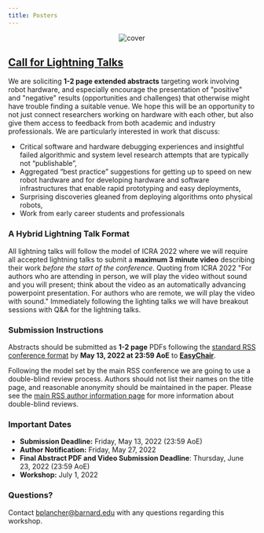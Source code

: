 ```yaml
---
title: Posters
---
```


<figure class="figure">
  <center>
  <img src="{{ site.baseurl }}/assets/cover.png" alt="cover" class="vid-fluid rounded center">
  </center>
</figure>

## [Call for Lightning Talks](https://easychair.org/cfp/MTG-RSS-22)

We are soliciting **1-2 page extended abstracts** targeting work involving robot hardware, and especially encourage the presentation of "positive" and "negative" results (opportunities and challenges) that otherwise might have trouble finding a suitable venue. We hope this will be an opportunity to not just connect researchers working on hardware with each other, but also give them access to feedback from both academic and industry professionals. We are particularly interested in work that discuss:
+ Critical software and hardware debugging experiences and insightful failed algorithmic and system level research attempts that are typically not “publishable”,
+ Aggregated “best practice” suggestions for getting up to speed on new robot hardware and for developing hardware and software infrastructures that enable rapid prototyping and easy deployments,
+ Surprising discoveries gleaned from deploying algorithms onto physical robots,
+ Work from early career students and professionals

### A Hybrid Lightning Talk Format

All lightning talks will follow the model of ICRA 2022 where we will require all accepted lightning talks to submit a **maximum 3 minute video** describing their work *before the start of the conference*. Quoting from ICRA 2022 "For authors who are attending in person, we will play the video without sound and you will present; think about the video as an automatically advancing powerpoint presentation. For authors who are remote, we will play the video with sound." Immediately following the lighting talks we will have breakout sessions with Q&A for the lightning talks.

### Submission Instructions

Abstracts should be submitted as **1-2 page** PDFs following the [standard RSS conference format](https://roboticsconference.org/information/authorinfo/) by **May 13, 2022 at 23:59 AoE** to **[EasyChair](https://easychair.org/conferences/?conf=mtgrss22)**. 

Following the model set by the main RSS conference we are going to use a double-blind review process. Authors should not list their names on the title page, and reasonable anonymity should be maintained in the paper. Please see the [main RSS author information page](https://roboticsconference.org/information/authorinfo/) for more information about double-blind reviews.

### Important Dates

+ **Submission Deadline:** Friday, May 13, 2022 (23:59 AoE)
+ **Author Notification:** Friday, May 27, 2022
+ **Final Abstract PDF and Video Submission Deadline**: Thursday, June 23, 2022 (23:59 AoE)
+ **Workshop:** July 1, 2022

### Questions?

Contact [bplancher@barnard.edu](mailto:bplancher@barnard.edu) with any questions regarding this workshop.